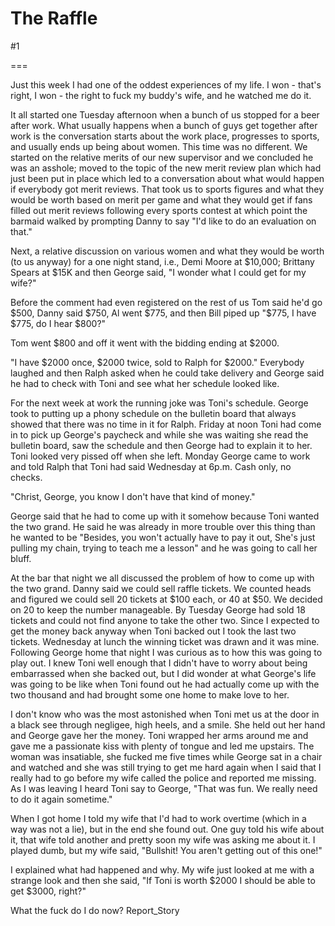 The Raffle
==========
#1 

 

 

===

Just this week I had one of the oddest experiences of my life. I won - that's right, I won - the right to fuck my buddy's wife, and he watched me do it. 

 It all started one Tuesday afternoon when a bunch of us stopped for a beer after work. What usually happens when a bunch of guys get together after work is the conversation starts about the work place, progresses to sports, and usually ends up being about women. This time was no different. We started on the relative merits of our new supervisor and we concluded he was an asshole; moved to the topic of the new merit review plan which had just been put in place which led to a conversation about what would happen if everybody got merit reviews. That took us to sports figures and what they would be worth based on merit per game and what they would get if fans filled out merit reviews following every sports contest at which point the barmaid walked by prompting Danny to say "I'd like to do an evaluation on that." 

 Next, a relative discussion on various women and what they would be worth (to us anyway) for a one night stand, i.e., Demi Moore at $10,000; Brittany Spears at $15K and then George said, "I wonder what I could get for my wife?" 

 Before the comment had even registered on the rest of us Tom said he'd go $500, Danny said $750, Al went $775, and then Bill piped up "$775, I have $775, do I hear $800?" 

 Tom went $800 and off it went with the bidding ending at $2000. 

 "I have $2000 once, $2000 twice, sold to Ralph for $2000." Everybody laughed and then Ralph asked when he could take delivery and George said he had to check with Toni and see what her schedule looked like. 

 For the next week at work the running joke was Toni's schedule. George took to putting up a phony schedule on the bulletin board that always showed that there was no time in it for Ralph. Friday at noon Toni had come in to pick up George's paycheck and while she was waiting she read the bulletin board, saw the schedule and then George had to explain it to her. Toni looked very pissed off when she left. Monday George came to work and told Ralph that Toni had said Wednesday at 6p.m. Cash only, no checks. 

 "Christ, George, you know I don't have that kind of money." 

 George said that he had to come up with it somehow because Toni wanted the two grand. He said he was already in more trouble over this thing than he wanted to be "Besides, you won't actually have to pay it out, She's just pulling my chain, trying to teach me a lesson" and he was going to call her bluff. 

 At the bar that night we all discussed the problem of how to come up with the two grand. Danny said we could sell raffle tickets. We counted heads and figured we could sell 20 tickets at $100 each, or 40 at $50. We decided on 20 to keep the number manageable. By Tuesday George had sold 18 tickets and could not find anyone to take the other two. Since I expected to get the money back anyway when Toni backed out I took the last two tickets. Wednesday at lunch the winning ticket was drawn and it was mine. Following George home that night I was curious as to how this was going to play out. I knew Toni well enough that I didn't have to worry about being embarrassed when she backed out, but I did wonder at what George's life was going to be like when Toni found out he had actually come up with the two thousand and had brought some one home to make love to her. 

 I don't know who was the most astonished when Toni met us at the door in a black see through negligee, high heels, and a smile. She held out her hand and George gave her the money. Toni wrapped her arms around me and gave me a passionate kiss with plenty of tongue and led me upstairs. The woman was insatiable, she fucked me five times while George sat in a chair and watched and she was still trying to get me hard again when I said that I really had to go before my wife called the police and reported me missing. As I was leaving I heard Toni say to George, "That was fun. We really need to do it again sometime." 

 When I got home I told my wife that I'd had to work overtime (which in a way was not a lie), but in the end she found out. One guy told his wife about it, that wife told another and pretty soon my wife was asking me about it. I played dumb, but my wife said, "Bullshit! You aren't getting out of this one!" 

 I explained what had happened and why. My wife just looked at me with a strange look and then she said, "If Toni is worth $2000 I should be able to get $3000, right?" 

 What the fuck do I do now? Report_Story 
